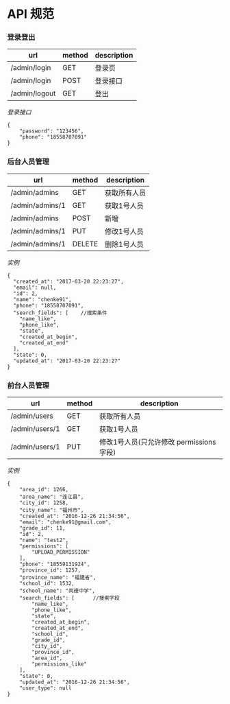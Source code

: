 API 规范
======

### 登录登出

| url | method | description |
| ---- | ----- | ----- |
| /admin/login | GET | 登录页 |
| /admin/login | POST | 登录接口 |
| /admin/logout | GET | 登出 |

*登录接口*

    {
        "password": "123456",
        "phone": "18558707091"
    }



### 后台人员管理

| url | method | description |
| ---- | ----- | ----- |
| /admin/admins | GET | 获取所有人员 |
| /admin/admins/1 | GET | 获取1号人员 |
| /admin/admins | POST | 新增 |
| /admin/admins/1 | PUT | 修改1号人员 |
| /admin/admins/1 | DELETE | 删除1号人员 |

*实例*

    {
      "created_at": "2017-03-20 22:23:27",
      "email": null,
      "id": 2,
      "name": "chenke91",
      "phone": "18558707091",
      "search_fields": [    //搜索条件
        "name_like",
        "phone_like",
        "state",
        "created_at_begin",
        "created_at_end"
      ],
      "state": 0,
      "updated_at": "2017-03-20 22:23:27"
    }


### 前台人员管理

| url | method | description |
| ---- | ----- | ----- |
| /admin/users | GET | 获取所有人员 |
| /admin/users/1 | GET | 获取1号人员 |
| /admin/users/1 | PUT | 修改1号人员(只允许修改 permissions字段) |

*实例*

    {
        "area_id": 1266,
        "area_name": "连江县",
        "city_id": 1258,
        "city_name": "福州市",
        "created_at": "2016-12-26 21:34:56",
        "email": "chenke91@gmail.com",
        "grade_id": 11,
        "id": 2,
        "name": "test2",
        "permissions": [
            "UPLOAD_PERMISSION"
        ],
        "phone": "18559131924",
        "province_id": 1257,
        "province_name": "福建省",
        "school_id": 1532,
        "school_name": "尚德中学",
        "search_fields": [      //搜索字段
            "name_like",
            "phone_like",
            "state",
            "created_at_begin",
            "created_at_end",
            "school_id",
            "grade_id",
            "city_id",
            "province_id",
            "area_id",
            "permissions_like"
        ],
        "state": 0,
        "updated_at": "2016-12-26 21:34:56",
        "user_type": null
    }